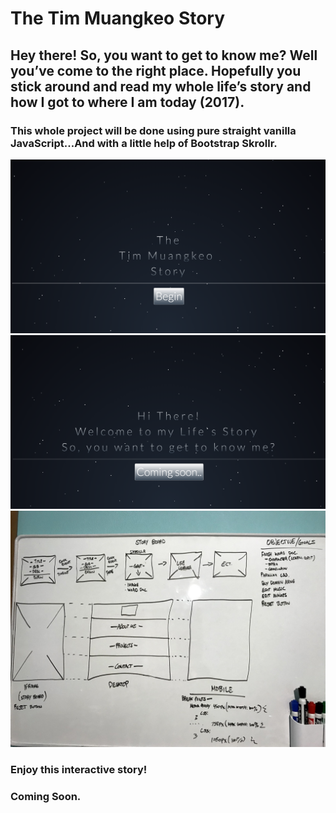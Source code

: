 <h1>The Tim Muangkeo Story</h1>
<h2>Hey there! So, you want to get to know me? Well you’ve come to the right place. Hopefully you stick around and read my whole life’s story and how I got to where I am today (2017). </h2>
<h3>This whole project will be done using pure straight vanilla JavaScript...And with a little help of Bootstrap Skrollr.</h3>

<img src="images/intro.jpg" alt="intro picure">
<img src="images/intro2.jpg" alt="">
<img src="images/intro3.jpg" alt="">

<h3>Enjoy this interactive story!<h3>
	<p>Coming Soon.</p>